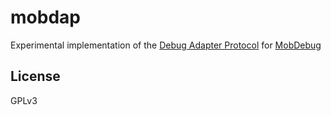 # mobdap

Experimental implementation of the [Debug Adapter Protocol](https://microsoft.github.io/debug-adapter-protocol/) for [MobDebug](https://github.com/pkulchenko/MobDebug)

## License

GPLv3
